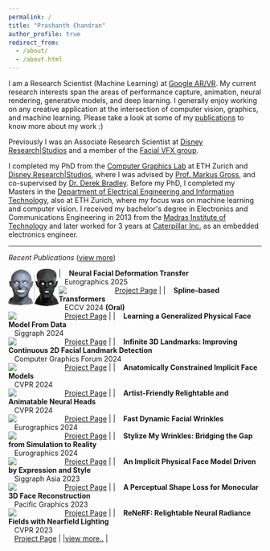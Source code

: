 ```yaml
---
permalink: /
title: "Prashanth Chandran"
author_profile: true
redirect_from: 
  - /about/
  - /about.html
---
```


I am a Research Scientist (Machine Learning) at [Google AR/VR](https://arvr.google.com/). My current research interests span the areas of performance capture, animation, neural rendering, generative models, and deep learning. I generally enjoy working on any creative application at the intersection of computer vision, graphics, and machine learning.  Please take a look at some of my [publications](/publications/) to know more about my work :)

Previously I was an Associate Research Scientist at [Disney Research\|Studios](https://studios.disneyresearch.com/) and a member of the [Facial VFX group](https://studios.disneyresearch.com/digital-humans/). 

I completed my PhD from the [Computer Graphics Lab](https://cgl.ethz.ch/) at ETH Zurich and [Disney Research\|Studios](https://studios.disneyresearch.com/), where I was advised by [Prof. Markus Gross](https://inf.ethz.ch/people/person-detail.mgross.html), and  co-supervised by [Dr. Derek Bradley](https://studios.disneyresearch.com/people/derek-bradley/). Before my PhD, I completed my Masters in the [Department of Electrical Engineering and Information Technology](https://ee.ethz.ch/), also at ETH Zurich, where my focus was on machine learning and computer vision. I received my bachelor's degree in Electronics and Communications Engineering in 2013 from the [Madras Institute of Technology](https://www.annauniv.edu/) and later worked for 3 years at [Caterpillar Inc.](https://www.caterpillar.com/) as an embedded electronics engineer. 

---
*Recent Publications* ([view more](/publications/))

| <img style="float: left;width:100px;" src="images/nfdt2025.png"> &nbsp;&nbsp; **Neural Facial Deformation Transfer** <br/> &nbsp;&nbsp; Eurographics 2025 <br/> &nbsp;&nbsp; [Project Page](https://studios.disneyresearch.com/2025/05/11/neural-facial-deformation-transfer/) |
| <img style="float: left;width:100px;" src="images/sbt2024.png"> &nbsp;&nbsp; **Spline-based Transformers** <br/> &nbsp;&nbsp; ECCV 2024 **(Oral)** <br/> &nbsp;&nbsp; [Project Page](https://la.disneyresearch.com/publication/spline-based-transformers/) |
| <img style="float: left;width:100px;" src="images/physface2024.png"> &nbsp;&nbsp; **Learning a Generalized Physical Face Model From Data** <br/> &nbsp;&nbsp; Siggraph 2024 <br/> &nbsp;&nbsp; [Project Page](https://studios.disneyresearch.com/2024/07/28/learning-a-generalized-physical-face-model-from-data/) |
| <img style="float: left;width:100px;" src="images/inf3d2024.png"> &nbsp;&nbsp; **Infinite 3D Landmarks: Improving Continuous 2D Facial Landmark Detection** <br/> &nbsp;&nbsp; Computer Graphics Forum 2024 <br/> &nbsp;&nbsp; [Project Page](https://studios.disneyresearch.com/2024/06/07/infinite-3d-landmarks-improving-continuous-2d-facial-landmark-detection/) |
| <img style="float: left;width:100px;" src="images/aim2024.png"> &nbsp;&nbsp; **Anatomically Constrained Implicit Face Models** <br/> &nbsp;&nbsp; CVPR 2024 <br/> &nbsp;&nbsp; [Project Page](https://studios.disneyresearch.com/2024/06/03/anatomically-constrained-implicit-face-models/) |
| <img style="float: left;width:100px;" src="images/anerf2024.png"> &nbsp;&nbsp; **Artist-Friendly Relightable and Animatable Neural Heads** <br/> &nbsp;&nbsp; CVPR 2024 <br/> &nbsp;&nbsp; [Project Page](https://studios.disneyresearch.com/2024/06/03/artist-friendly-relightable-and-animatable-neural-heads/) |
| <img style="float: left;width:100px;" src="images/fwrinkles2024.png"> &nbsp;&nbsp; **Fast Dynamic Facial Wrinkles** <br/> &nbsp;&nbsp; Eurographics 2024 <br/> &nbsp;&nbsp; [Project Page](https://studios.disneyresearch.com/2024/04/26/fast-dynamic-facial-wrinkles/) |
| <img style="float: left;width:100px;" src="images/style2024.png"> &nbsp;&nbsp; **Stylize My Wrinkles: Bridging the Gap from Simulation to Reality** <br/> &nbsp;&nbsp; Eurographics 2024 <br/> &nbsp;&nbsp; [Project Page](https://studios.disneyresearch.com/2024/06/07/stylize-my-wrinkles-bridging-the-gap-from-simulation-to-reality/) |
| <img style="float: left;width:100px;" src="images/physicsstyle2023.png"> &nbsp;&nbsp; **An Implicit Physical Face Model Driven by Expression and Style** <br/> &nbsp;&nbsp; Siggraph Asia 2023 <br/> &nbsp;&nbsp; [Project Page](https://studios.disneyresearch.com/2023/11/29/an-implicit-physical-face-model-driven-by-expression-and-style/) |
| <img style="float: left;width:100px;" src="images/percep2023.png"> &nbsp;&nbsp; **A Perceptual Shape Loss for Monocular 3D Face Reconstruction** <br/> &nbsp;&nbsp; Pacific Graphics 2023 <br/> &nbsp;&nbsp; [Project Page](https://studios.disneyresearch.com/2023/10/09/a-perceptual-shape-loss-for-monocular-3d-face-reconstruction/) |
| <img style="float: left;width:100px;" src="images/renerf2023.png"> &nbsp;&nbsp; **ReNeRF: Relightable Neural Radiance Fields with Nearfield Lighting** <br/> &nbsp;&nbsp; CVPR 2023 <br/> &nbsp;&nbsp; [Project Page](https://studios.disneyresearch.com/2023/10/02/renerf-relightable-neural-radiance-fields-with-nearfield-lighting/) |
|[view more..](/publications/) |
